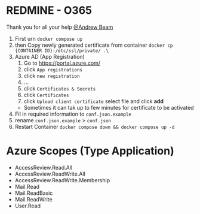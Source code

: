 # REDMINE - O365
Thank you for all your help [@Andrew Beam](https://github.com/beam)

1) First urn `docker compose up`
2) then Copy newly generated certificate from container `docker cp {CONTAINER ID}:/etc/ssl/private/ .\`
3) Azure AD (App Registration)
    1) Go to https://portal.azure.com/
    2) click `App registrations`
    3) click `new registration`
    4) ...
    5) click `Certificates & Secrets`
    6) click `Certificates`
    7) click `Upload client certificate` select file and click **add**
    * Sometimes it can tak up to few minutes for certificate to be activated
4) Fil in required information to `conf.json.example`
5) rename `conf.json.example` > `conf.json`
6) Restart Container `docker compose down && docker compose up -d`

# Azure Scopes (Type Application)
* AccessReview.Read.All
* AccessReview.ReadWrite.All
* AccessReview.ReadWrite.Membership
* Mail.Read
* Mail.ReadBasic
* Mail.ReadWrite
* User.Read

